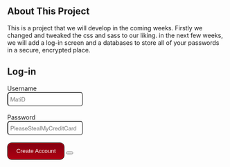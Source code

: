 ## About This Project
This is a project that we will develop in the coming weeks. Firstly we changed and tweaked the css and sass to our liking. in the next few weeks, we will add a log-in screen and a databases to store all of your passwords in a secure, encrypted place.

## Log-in
<form>
  <label for="Username>">Username</label>
  <br><input type="text" id="Login-Username" name="user-login" placeholder="MatiD">
  <br><br><label for="Password" id="Login-Password" name="user-password" >Password</label>
  <br><input type="text" id="Login-Password" name="Password" placeholder="PleaseStealMyCreditCard">
  <br><br><input class="submit" type="submit" value="Create Account">
  <a href="/gallery">
    <button href>
  </a>
</form>

<style>
    input[type=text], input[type=password]{
      font-family: "HelveticaNeue-Light", "Helvetica Neue Light", "Helvetica Neue", 
      Helvetica, Arial, "Lucida Grande", sans-serif;
      border-radius: 0.5em;
      box-shadow: 0.75em;
      min-width: 150px;
      padding: 5px 5px;


    }
    
    .submit{
        list-style-type: none;
        width: 132px;
        min-height: 40px;
        margin-bottom: 12px;
        line-height: 1em;
        padding: 6px 6px 6px 7px;
        background: #AF0011;
        background: -moz-linear-gradient(top, #AF0011 0%, #820011 100%);
        background: -webkit-gradient(linear, left top, left bottom, color-stop(0%, #f8f8f8), color-stop(100%, #dddddd));
        background: -webkit-linear-gradient(top, #AF0011 0%, #820011 100%);
        background: -o-linear-gradient(top, #AF0011 0%, #820011 100%);
        background: -ms-linear-gradient(top, #AF0011 0%, #820011 100%);
        background: linear-gradient(to top, #AF0011 0%, #820011 100%);
        border-radius: 0.75em;
        border: 1px solid #0D0D0D;
        -webkit-box-shadow: inset 0px 1px 1px 0 #e90226;
        box-shadow: inset 0px 1px 1px 0 #e90226;
        color: white;

        }
</style>